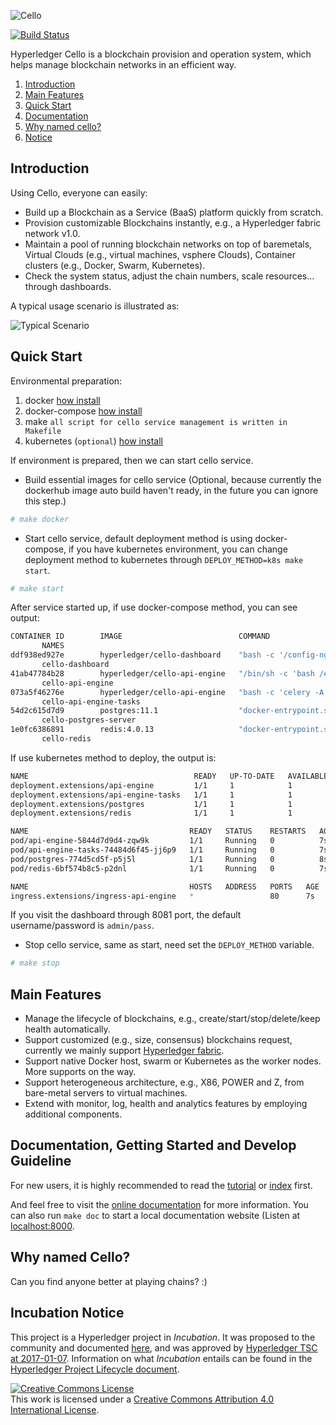 ![Cello](docs/images/favicon.png)

[![Build Status](https://dev.azure.com/Hyperledger/Cello/_apis/build/status/hyperledger.cello?branchName=master)](https://dev.azure.com/Hyperledger/Cello/_build/latest?definitionId=27&branchName=master)

Hyperledger Cello is a blockchain provision and operation system, which helps manage blockchain networks in an efficient way.

1. [Introduction](#introduction)
2. [Main Features](#main-features)
3. [Quick Start](#quick-start)
4. [Documentation](#documentation-getting-started-and-develop-guideline)
5. [Why named cello?](#why-named-cello)
6. [Notice](#incubation-notice)

## Introduction
Using Cello, everyone can easily:

* Build up a Blockchain as a Service (BaaS) platform quickly from scratch.
* Provision customizable Blockchains instantly, e.g., a Hyperledger fabric network v1.0.
* Maintain a pool of running blockchain networks on top of baremetals, Virtual Clouds (e.g., virtual machines, vsphere Clouds), Container clusters (e.g., Docker, Swarm, Kubernetes).
* Check the system status, adjust the chain numbers, scale resources... through dashboards.

A typical usage scenario is illustrated as:

![Typical Scenario](docs/images/scenario.png)

## Quick Start

Environmental preparation:

1. docker [how install](https://get.docker.com)
2. docker-compose [how install](https://docs.docker.com/compose/install/)
3. make `all script for cello service management is written in Makefile`
4. kubernetes (`optional`) [how install](https://kubernetes.io/docs/setup/)

If environment is prepared, then we can start cello service.

* Build essential images for cello service (Optional, because currently the dockerhub image auto build haven't ready, in the future you can ignore this step.)

```bash
# make docker
```

* Start cello service, default deployment method is using docker-compose, if you have kubernetes environment,
you can change deployment method to kubernetes through `DEPLOY_METHOD=k8s make start`.

```bash
# make start
```

After service started up, if use docker-compose method, you can see output:

```bash
CONTAINER ID        IMAGE                          COMMAND                  CREATED             STATUS              PORTS
       NAMES
ddf938ed927e        hyperledger/cello-dashboard    "bash -c '/config-ng…"   2 days ago          Up 2 days           0.0.0.0:8081->80/tcp
       cello-dashboard
41ab47784b28        hyperledger/cello-api-engine   "/bin/sh -c 'bash /e…"   2 days ago          Up 2 days           0.0.0.0:8085->8080/tcp
       cello-api-engine
073a5f46276e        hyperledger/cello-api-engine   "bash -c 'celery -A …"   2 days ago          Up 2 days
       cello-api-engine-tasks
54d2c615d7d9        postgres:11.1                  "docker-entrypoint.s…"   2 days ago          Up 2 days           5432/tcp
       cello-postgres-server
1e0fc6386891        redis:4.0.13                   "docker-entrypoint.s…"   2 days ago          Up 2 days           6379/tcp
       cello-redis
```

If use kubernetes method to deploy, the output is:

```bash
NAME                                     READY   UP-TO-DATE   AVAILABLE   AGE
deployment.extensions/api-engine         1/1     1            1           7s
deployment.extensions/api-engine-tasks   1/1     1            1           7s
deployment.extensions/postgres           1/1     1            1           8s
deployment.extensions/redis              1/1     1            1           8s

NAME                                    READY   STATUS    RESTARTS   AGE
pod/api-engine-5844d7d9d4-zqw9k         1/1     Running   0          7s
pod/api-engine-tasks-74484d6f45-jj6p9   1/1     Running   0          7s
pod/postgres-774d5cd5f-p5j5l            1/1     Running   0          8s
pod/redis-6bf574b8c5-p2dnl              1/1     Running   0          7s

NAME                                    HOSTS   ADDRESS   PORTS   AGE
ingress.extensions/ingress-api-engine   *                 80      7s
```

If you visit the dashboard through 8081 port, the default username/password is `admin/pass`.

* Stop cello service, same as start, need set the `DEPLOY_METHOD` variable.

```bash
# make stop
```


## Main Features
* Manage the lifecycle of blockchains, e.g., create/start/stop/delete/keep health automatically.
* Support customized (e.g., size, consensus) blockchains request, currently we mainly support [Hyperledger fabric](https://github.com/hyperledger/fabric).
* Support native Docker host, swarm or Kubernetes as the worker nodes. More supports on the way.
* Support heterogeneous architecture, e.g., X86, POWER and Z, from bare-metal servers to virtual machines.
* Extend with monitor, log, health and analytics features by employing additional components.

## Documentation, Getting Started and Develop Guideline
For new users, it is highly recommended to read the [tutorial](docs/tutorial.md) or [index](docs/index.md) first.

And feel free to visit the [online documentation](http://cello.readthedocs.io/en/latest/) for more information. You can also run `make doc` to start a local documentation website (Listen at [localhost:8000](http://127.0.0.1:8000).

## Why named Cello?
Can you find anyone better at playing chains? :)

## Incubation Notice
This project is a Hyperledger project in _Incubation_. It was proposed to the community and documented [here](https://docs.google.com/document/d/1E2i5GRqWsIag7KTxjQ_jQdDiWcuikv3KqXeuw7NaceM/edit), and was approved by [Hyperledger TSC at 2017-01-07](https://lists.hyperledger.org/pipermail/hyperledger-tsc/2017-January/000535.html). Information on what _Incubation_ entails can be found in the [Hyperledger Project Lifecycle document](https://goo.gl/4edNRc).

<a rel="license" href="http://creativecommons.org/licenses/by/4.0/"><img alt="Creative Commons License" style="border-width:0" src="https://i.creativecommons.org/l/by/4.0/88x31.png" /></a><br />This work is licensed under a <a rel="license" href="http://creativecommons.org/licenses/by/4.0/">Creative Commons Attribution 4.0 International License</a>.
